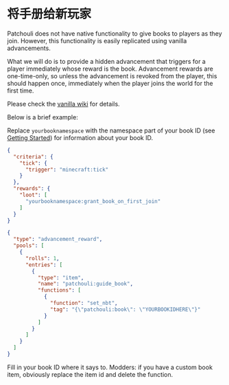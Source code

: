 # 将手册给新玩家

Patchouli does not have native functionality to give books to players as they
join. However, this functionality is easily replicated using vanilla advancements.

What we will do is to provide a hidden advancement that triggers for a player immediately
whose reward is the book. Advancement rewards are one-time-only, so unless the advancement
is revoked from the player, this should happen once, immediately when the player joins the
world for the first time.

Please check the [vanilla wiki](https://minecraft.fandom.com/wiki/Advancement/JSON_format)
for details.

Below is a brief example:

Replace `yourbooknamespace` with the namespace part of your book ID (see [Getting
Started](/docs/patchouli-basics/getting-started)) for information about your book ID.

```json title="/data/yourbooknamespace/advancements/grant_book_on_first_join.json"
{
  "criteria": {
    "tick": {
      "trigger": "minecraft:tick"
    }
  },
  "rewards": {
    "loot": [
      "yourbooknamespace:grant_book_on_first_join"
    ]
  }
}
```

```json title="/data/yourbooknamespace/loot_tables/grant_book_on_first_join.json"
{
  "type": "advancement_reward",
  "pools": [
    {
      "rolls": 1,
      "entries": [
        {
          "type": "item",
          "name": "patchouli:guide_book",
          "functions": [
            {
              "function": "set_nbt",
              "tag": "{\"patchouli:book\": \"YOURBOOKIDHERE\"}"
            }
          ]
        }
      ]
    }
  ]
}
```

Fill in your book ID where it says to. Modders: if you have a custom book item, obviously
replace the item id and delete the function.
